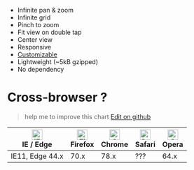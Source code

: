 - Infinite pan & zoom
- Infinite grid
- Pinch to zoom
- Fit view on double tap
- Center view
- Responsive
- [Customizable](settings)
- Lightweight (~5kB gzipped)
- No dependency

# Cross-browser ?

> help me to improve this chart [Edit on github](https://github.com/onlfait/svg-blueprint/tree/master/docs/features.md)

| [<img src="https://raw.githubusercontent.com/alrra/browser-logos/master/src/edge/edge_48x48.png" alt="IE / Edge" width="24px" height="24px" />](http://godban.github.io/browsers-support-badges/)<br>IE / Edge | [<img src="https://raw.githubusercontent.com/alrra/browser-logos/master/src/firefox/firefox_48x48.png" alt="Firefox" width="24px" height="24px" />](http://godban.github.io/browsers-support-badges/)<br>Firefox | [<img src="https://raw.githubusercontent.com/alrra/browser-logos/master/src/chrome/chrome_48x48.png" alt="Chrome" width="24px" height="24px" />](http://godban.github.io/browsers-support-badges/)<br>Chrome | [<img src="https://raw.githubusercontent.com/alrra/browser-logos/master/src/safari/safari_48x48.png" alt="Safari" width="24px" height="24px" />](http://godban.github.io/browsers-support-badges/)<br>Safari | [<img src="https://raw.githubusercontent.com/alrra/browser-logos/master/src/opera/opera_48x48.png" alt="Opera" width="24px" height="24px" />](http://godban.github.io/browsers-support-badges/)<br>Opera |
| -------------------------------------------------------------------------------------------------------------------------------------------------------------------------------------------------------------- | ---------------------------------------------------------------------------------------------------------------------------------------------------------------------------------------------------------------- | ------------------------------------------------------------------------------------------------------------------------------------------------------------------------------------------------------------ | ------------------------------------------------------------------------------------------------------------------------------------------------------------------------------------------------------------ | -------------------------------------------------------------------------------------------------------------------------------------------------------------------------------------------------------- |
| IE11, Edge 44.x                                                                                                                                                                                                | 70.x                                                                                                                                                                                                             | 78.x                                                                                                                                                                                                         | ???                                                                                                                                                                                                          | 64.x                                                                                                                                                                                                     |
